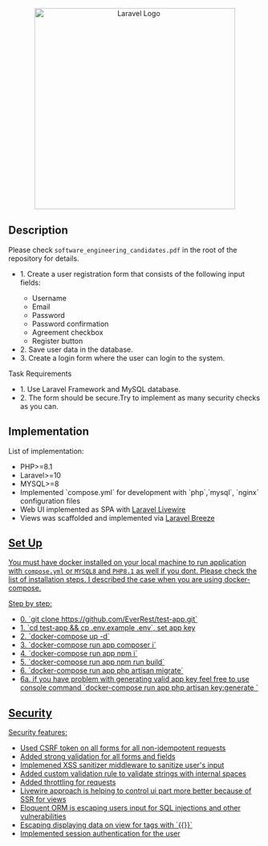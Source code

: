 <p align="center"><a href="https://laravel.com" target="_blank"><img src="https://raw.githubusercontent.com/laravel/art/master/logo-lockup/5%20SVG/2%20CMYK/1%20Full%20Color/laravel-logolockup-cmyk-red.svg" width="400" alt="Laravel Logo"></a></p>

## Description

Please check `software_engineering_candidates.pdf` in the root of the repository for details.
<ul>
 <li>1. Сreate a user registration form that consists of the following input fields:</li>
<ul>
    <li>Username</li>
    <li>Email</li>
    <li>Password</li>
    <li>Password confirmation</li>
    <li>Agreement checkbox</li>
    <li>Register button</li>
    </ul>
<li>2. Save user data in the database.</li>
<li>3. Create a login form where the user can login to the system.</li>
</ul>
    Task Requirements
<ul>
    <li>1. Use Laravel Framework and MySQL database.</li>
    <li>2. The form should be secure.Try to implement as many security checks as you can.</li>
</ul>

## Implementation

List of implementation:
<ul>
    <li>PHP>=8.1</li>
    <li>Laravel>=10</li>
    <li>MYSQL>=8</li>
    <li>Implemented `compose.yml` for development with `php`,`mysql`, `nginx` configuration files</li>
    <li>Web UI implemented as SPA with <a href="https://livewire.laravel.com">Laravel Livewire</a></li>
    <li>Views was scaffolded and implemented via <a href="https://laravel.com/docs/10.x/starter-kits#breeze-and-livewire">Laravel Breeze</li>
</ul>

## Set Up

You must have docker installed on your local machine to run application with `compose.yml` or `MYSQL8` and `PHP8.1` as well if you dont. Please check the list of installation steps. I described the case when you are using docker-compose.

Step by step:
<ul>
    <li>0. `git clone https://github.com/EverRest/test-app.git`</li>
    <li>1. `cd test-app && cp .env.example .env`, set app key</li>
    <li>2. `docker-compose up -d`</li>
    <li>3. `docker-compose run app composer i`</li>
    <li>4. `docker-compose run app npm i`</li>
    <li>5. `docker-compose run app npm run build`</li>
    <li>6. `docker-compose run app php artisan migrate`</li>
    <li>6a. if you have problem with generating valid app key feel free to use console command `docker-compose run app php artisan key:generate `</li>
</ul>

## Security

Security features:
<ul>
    <li>Used CSRF token on all forms for all non-idempotent requests</li>
    <li>Added strong validation for all forms and fields</li>
    <li>Implemened XSS sanitizer middleware to sanitize user's input</li>
    <li>Added custom validation rule to validate strings with internal spaces</li>
    <li>Added throttling for requests</li>
    <li>Livewire approach is helping to control ui part more better because of SSR for views</li>
    <li>Eloquent ORM is escaping users input for SQL injections and other vulnerabilities</li>
    <li>Escaping displaying data on view for tags with `{{}}`</li>
    <li>Implemented session authentication for the user</li>
</ul>
